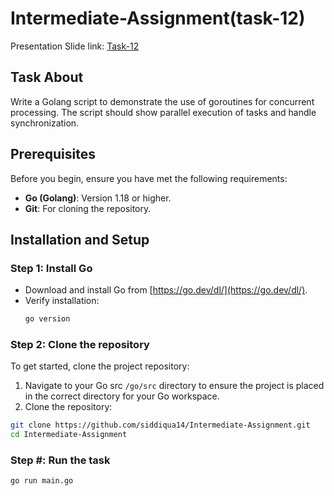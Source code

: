 # Intermediate-Assignment(task-12)

Presentation Slide link: [Task-12](https://docs.google.com/presentation/d/1ZKqQm-i2JDiTduHOORSpuV82ZMZzgMAPA0d02hjA77A/edit#slide=id.g322acb1bb54_0_161)

## Task About 
Write a Golang script to demonstrate the use of goroutines for concurrent processing.
The script should show parallel execution of tasks and handle synchronization.

## Prerequisites
Before you begin, ensure you have met the following requirements:
- **Go (Golang)**: Version 1.18 or higher.
- **Git**: For cloning the repository.
  
 ## Installation and Setup

### Step 1: Install Go
   - Download and install Go from [https://go.dev/dl/](https://go.dev/dl/).
   - Verify installation:
     ```bash
     go version
     ```
### Step 2: Clone the repository
To get started, clone the project repository:
1. Navigate to your Go src `/go/src` directory to ensure the project is placed in the correct directory for your Go workspace.
2. Clone the repository:
```bash
git clone https://github.com/siddiqua14/Intermediate-Assignment.git
cd Intermediate-Assignment
```
### Step #: Run the task
```bash
go run main.go
```

